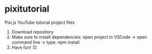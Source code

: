 # pixitutorial
Pixi.js YouTube tutorial project files

1. Download repository
2. Make sure to install dependencies: open project in VSCode -> open command line -> type: npm install
3. Have fun! :D
